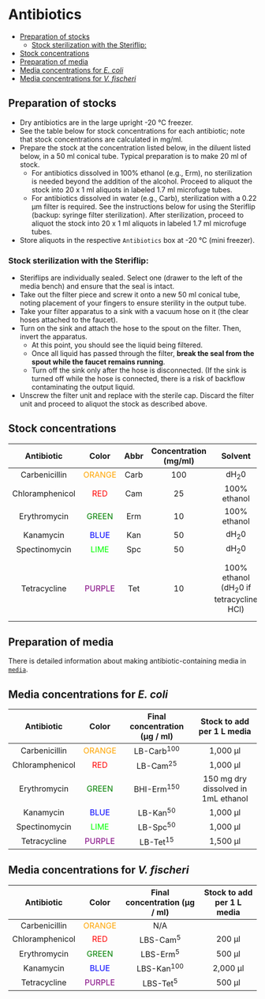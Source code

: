 # Antibiotics

<!-- TOC depthFrom:2 depthTo:6 withLinks:1 updateOnSave:1 orderedList:0 -->

- [Preparation of stocks](#preparation-of-stocks)
  - [Stock sterilization with the Steriflip:](#stock-sterilization-with-the-steriflip)
- [Stock concentrations](#stock-concentrations)
- [Preparation of media](#preparation-of-media)
- [Media concentrations for *E. coli*](#media-concentrations-for-e-coli)
- [Media concentrations for *V. fischeri*](#media-concentrations-for-v-fischeri)

<!-- /TOC -->

## Preparation of stocks

- Dry antibiotics are in the large upright -20 °C freezer.
- See the table below for stock concentrations for each antibiotic; note that stock concentrations are calculated in mg/ml.
- Prepare the stock at the concentration listed below, in the diluent listed below, in a 50 ml conical tube. Typical preparation is to make 20 ml of stock.
  - For antibiotics dissolved in 100% ethanol (e.g., Erm), no sterilization is needed beyond the addition of the alcohol. Proceed to aliquot the stock into 20 x 1 ml aliquots in labeled 1.7 ml microfuge tubes. 
  - For antibiotics dissolved in water (e.g., Carb), sterilization with a 0.22 μm filter is required. See the instructions below for using the Steriflip (backup: syringe filter sterilization). After sterilization, proceed to aliquot the stock into 20 x 1 ml aliquots in labeled 1.7 ml microfuge tubes. 
- Store aliquots in the respective `Antibiotics` box at -20 °C (mini freezer).

### Stock sterilization with the Steriflip:
- Steriflips are individually sealed. Select one (drawer to the left of the media bench) and ensure that the seal is intact.
- Take out the filter piece and screw it onto a new 50 ml conical tube, noting placement of your fingers to ensure sterility in the output tube.
- Take your filter apparatus to a sink with a vacuum hose on it (the clear hoses attached to the faucet).
- Turn on the sink and attach the hose to the spout on the filter. Then, invert the apparatus.
  - At this point, you should see the liquid being filtered.
  - Once all liquid has passed through the filter, **break the seal from the spout while the faucet remains running**.
  - Turn off the sink only after the hose is disconnected. (If the sink is turned off while the hose is connected, there is a risk of backflow contaminating the output liquid. 
- Unscrew the filter unit and replace with the sterile cap. Discard the filter unit and proceed to aliquot the stock as described above.
   
## Stock concentrations

|   Antibiotic    |               Color                | Abbr | Concentration (mg/ml) |     Solvent     | Stock notes |
|:---------------:|:----------------------------------:|:----:|:---------------------:|:---------------:|:--|
|  Carbenicillin  | <font color='orange'>ORANGE</font> | Carb |          100          | dH<sub>2</sub>0 | Filter |
| Chloramphenicol |    <font color='red'>RED</font>    | Cam  |          25           |  100% ethanol   |   |
|  Erythromycin   |  <font color='green'>GREEN</font>  | Erm  |          10           |  100% ethanol   |   |
|    Kanamycin    |   <font color='blue'>BLUE</font>   | Kan  |          50           | dH<sub>2</sub>0 | Filter |
|  Spectinomycin  |   <font color='lime'>LIME</font>   | Spc  |          50           | dH<sub>2</sub>0 | Filter |
|  Tetracycline   | <font color='purple'>PURPLE</font> | Tet  |          10           |  100% ethanol (dH<sub>2</sub>0 if tetracycline HCl)   | Filter if dissolved in dH<sub>2</sub>0. Keep dark (foil wrap) |

## Preparation of media

There is detailed information about making antibiotic-containing media in [`media`](media.md).

## Media concentrations for *E. coli*

|   Antibiotic    |               Color                | Final concentration (μg / ml) | Stock to add per 1 L media |
|:---------------:|:----------------------------------:|:-----------------------------:|:-:|
|  Carbenicillin  | <font color='orange'>ORANGE</font> |     LB-Carb<sup>100</sup>     | 1,000 μl |
| Chloramphenicol |    <font color='red'>RED</font>    |      LB-Cam<sup>25</sup>      | 1,000 μl |
|  Erythromycin   |  <font color='green'>GREEN</font>  |     BHI-Erm<sup>150</sup>     | 150 mg dry dissolved in 1mL ethanol |
|    Kanamycin    |   <font color='blue'>BLUE</font>   |      LB-Kan<sup>50</sup>      | 1,000 μl |
|  Spectinomycin  |   <font color='lime'>LIME</font>   |      LB-Spc<sup>50</sup>      | 1,000 μl |
|  Tetracycline   | <font color='purple'>PURPLE</font> |      LB-Tet<sup>15</sup>      | 1,500 μl |

## Media concentrations for *V. fischeri*

|   Antibiotic    |               Color                | Final concentration (μg / ml) | Stock to add per 1 L media |
|:---------------:|:----------------------------------:|:-----------------------------:|:-:|
|  Carbenicillin  | <font color='orange'>ORANGE</font> |              N/A              |   |
| Chloramphenicol |    <font color='red'>RED</font>    |      LBS-Cam<sup>5</sup>      | 200 μl |
|  Erythromycin   |  <font color='green'>GREEN</font>  |      LBS-Erm<sup>5</sup>      | 500 μl |
|    Kanamycin    |   <font color='blue'>BLUE</font>   |     LBS-Kan<sup>100</sup>     | 2,000 μl |
|  Tetracycline   | <font color='purple'>PURPLE</font> |     LBS-Tet<sup>5</sup>       | 500 μl |






